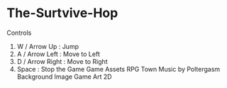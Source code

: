 # The-Surtvive-Hop
Controls
1. W / Arrow Up     : Jump
2. A / Arrow Left   : Move to Left
3. D / Arrow Right  : Move to Right
4. Space            : Stop the Game
Game Assets
RPG Town Music by Poltergasm
Background Image Game Art 2D
